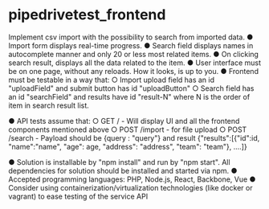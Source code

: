 # pipedrivetest_frontend

Implement csv import with the possibility to search from imported data.
● Import form displays real-time progress.
● Search field displays names in autocomplete manner and only 20 or less most
related items.
● On clicking search result, displays all the data related to the item.
● User interface must be on one page, without any reloads. How it looks, is up to you.
● Frontend must be testable in a way that:
○ Import upload field has an id "uploadField" and submit button has id
"uploadButton"
○ Search field has an id "searchField" and results have id "result-N" where N is
the order of item in search result list.

● API tests assume that:
○ GET / - Will display UI and all the frontend components mentioned above
○ POST /import - for file upload
○ POST /search - Payload should be {query : "query"} and result
{"results":[{"id":id, "name":"name", "age": age, "address": "address", "team":
"team"}, ....]}

● Solution is installable by "npm install" and run by "npm start". All dependencies for
solution should be installed and started via npm.
● Accepted programming languages: PHP, Node.js, React, Backbone, Vue
● Consider using containerization/virtualization technologies (like docker or vagrant) to
ease testing of the service API
